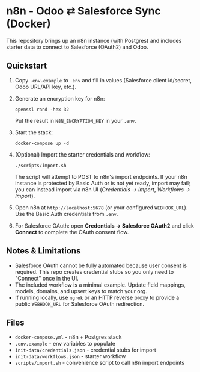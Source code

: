# n8n - Odoo ⇄ Salesforce Sync (Docker)

This repository brings up an n8n instance (with Postgres) and includes starter data to connect to Salesforce (OAuth2) and Odoo.

## Quickstart

1. Copy `.env.example` to `.env` and fill in values (Salesforce client id/secret, Odoo URL/API key, etc.).
2. Generate an encryption key for n8n:
   ```
   openssl rand -hex 32
   ```
   Put the result in `N8N_ENCRYPTION_KEY` in your `.env`.
3. Start the stack:
   ```
   docker-compose up -d
   ```
4. (Optional) Import the starter credentials and workflow:
   ```
   ./scripts/import.sh
   ```
   The script will attempt to POST to n8n's import endpoints. If your n8n instance is protected by Basic Auth or is not yet ready, import may fail; you can instead import via n8n UI (_Credentials → Import_, _Workflows → Import_).

5. Open n8n at `http://localhost:5678` (or your configured `WEBHOOK_URL`). Use the Basic Auth credentials from `.env`.
6. For Salesforce OAuth: open **Credentials → Salesforce OAuth2** and click **Connect** to complete the OAuth consent flow.

## Notes & Limitations

* Salesforce OAuth cannot be fully automated because user consent is required. This repo creates credential stubs so you only need to "Connect" once in the UI.
* The included workflow is a minimal example. Update field mappings, models, domains, and upsert keys to match your org.
* If running locally, use `ngrok` or an HTTP reverse proxy to provide a public `WEBHOOK_URL` for Salesforce OAuth redirection.

## Files

* `docker-compose.yml` - n8n + Postgres stack
* `.env.example` - env variables to populate
* `init-data/credentials.json` - credential stubs for import
* `init-data/workflows.json` - starter workflow
* `scripts/import.sh` - convenience script to call n8n import endpoints
